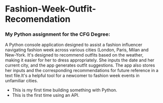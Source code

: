 # Fashion-Week-Outfit-Recomendation

### My Python assignment for the CFG Degree:

A Python console application designed to assist a fashion influencer navigating fashion week across various cities (London, Paris, Milan and New-York.
It's designed to recommend outfits based on the weather, making it easier for her to dress appropriately. She inputs the date and her current city, and the app generates outfit suggestions.
The app also stores her inputs and the corresponding recommendations for future reference in a text file.It's a helpful tool for a newcomer to fashion week events in unfamiliar cities.

* This is my first time building something with Python.
* This is the first time using an API.
